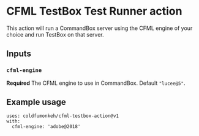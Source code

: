 # CFML TestBox Test Runner action

This action will run a CommandBox server using the CFML engine of your choice and run TestBox on that server.

## Inputs

### `cfml-engine`

**Required** The CFML engine to use in CommandBox. Default `"lucee@5"`.

## Example usage

```
uses: coldfumonkeh/cfml-testbox-action@v1
with:
  cfml-engine: 'adobe@2018'
```